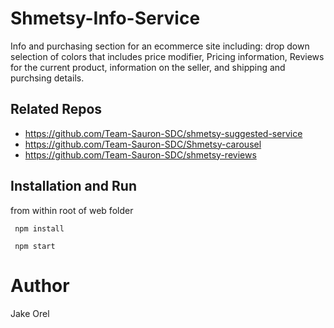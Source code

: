 # Shmetsy-Info-Service

Info and purchasing section for an ecommerce site including: drop down selection of colors that includes price modifier, Pricing information, Reviews for the current product, information on the seller, and shipping and purchsing details.

## Related Repos
* https://github.com/Team-Sauron-SDC/shmetsy-suggested-service
* https://github.com/Team-Sauron-SDC/Shmetsy-carousel
* https://github.com/Team-Sauron-SDC/shmetsy-reviews

## Installation and Run

from within root of web folder

```
 npm install
````
```
 npm start
```

# Author 
Jake Orel
